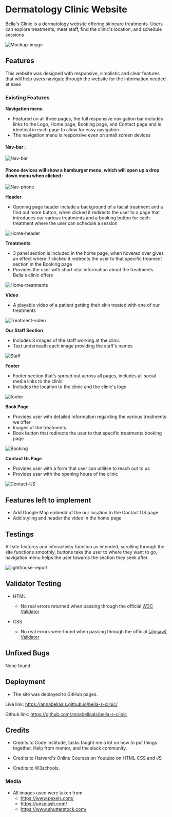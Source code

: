 # Dermatology Clinic Website
Bella's Clinic is a dermatology website offering skincare treatments. Users can explore treatments, meet staff, find the clinic's location, and schedule sessions

![Mockup-image](assets/images/mockup-image.png)

## Features
This website was designed with responsive, simplistic and clear features that will help users navigate through the website for the information needed at ease

### Existing Features

__Navigation menu__

   - Featured on all three pages, the full responsive navigation 
    bar includes links to the Logo, Home page, Booking page, and Contact page and is 
    identical in each page to allow for easy navigation
   - The navigation menu is responsive even on small screen devices

#### Nav-bar :
![Nav-bar](assets/images/nav.png)


#### Phone devices will show a hamburger menu, which will open up a drop down menu when clicked :
![Nav-phone](assets/images/nav-phone.png)

__Header__

   - Opening page header include a background of a facial treatment and a find out more button, when clicked it redirects the user to a page that introduces our various treatments and a booking button for each treatment where the user can schedule a session
  
![Home-header](assets/images/home-header.png)

__Treatments__
   
   - 3 panel section is included in the home page, when hovered over gives an effect where if clicked it redirects the user to that specific treament section in the Booking page
   - Provides the user with short vital information about the treatments Bella's clinic offers

![Home-treatments](assets/images/Treatments-section.png)

__Video__
  -  A playable video of a patient getting their skin treated with one of our treatments

 ![Treatment-video](assets/images/treatment-video.png) 

__Our Staff Section__
   - Includes 3 images of the staff working at the clinic
   - Text underneath each image providing the staff's names


![Staff](assets/images/our-staff.png) 

__Footer__

  - Footer section that's spread out across all pages, includes all social media links to the clinic
  - Includes the location to the clinic and the clinic's logo

 ![footer](assets/images/footer.png) 

__Book Page__

   - Provides user with detailed information regarding the various treatments we offer
   - Images of the treatments
   - Book button that redirects the user to that specific treatments booking page

  ![Booking](assets/images/book-page.png)

__Contact Us Page__

   - Provides user with a form that user can utilitse to reach out to us
   - Provides user with the opening hours of the clinic

![Contact-US](assets/images/contactus-page.png) 

## Features left to implement

   - Add Google Map embedd of the our location to the Contact US page
   - Add styling and header the video in the home page

## Testings

  All site features and interactivity function as intended, scrolling through the site functions smoothly, buttons take the user to where they want to go, navigation
  menu helps the user towards the section they seek after. 

![lighthouse-report](assets/images/lighthouse.png) 

## Validator Testing

- HTML
   - No real errors returned when passing through the official [W3C Validator](https://validator.w3.org/nu/?doc=https%3A%2F%2Fannabellaals.github.io%2Fbella-s-clinic%2Findex.html)

- CSS
  - No real errors were found when passing through the official [(Jigsaw) Validator](https://jigsaw.w3.org/css-validator/validator)

## Unfixed Bugs
None found.

## Deployment
- The site was deployed to GitHub pages.

Live link: https://annabellaals.github.io/bella-s-clinic/

Github link: https://github.com/annabellaals/bella-s-clinic

## Credits
* Credits to Code Institude, tasks taught me a lot on how to put things together. Help from mentor, and the slack community.

* Credits to Harvard's Online Courses on Youtube on HTML CSS and JS

* Credits to W3schools.


### Media
  - All images used were taken from
    - https://www.pexels.com/
    - https://unsplash.com/
    - https://www.shutterstock.com/
